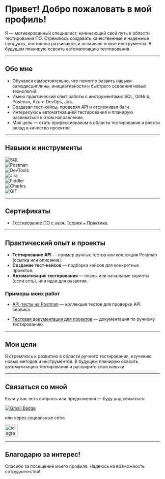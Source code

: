 # Привет! Добро пожаловать в мой профиль!

Я — мотивированный специалист, начинающий свой путь в области тестирования ПО. Стремлюсь создавать качественные и надежные продукты, постоянно развиваюсь и осваиваю новые инструменты. В будущем планирую освоить автоматизацию тестирования.

---

## Обо мне

- Обучался самостоятельно, что помогло развить навыки самодисциплины, инициативности и быстрого освоения новых технологий.  
- Имею практический опыт работы с инструментами: SQL, GitHub, Postman, Azure DevOps, Jira.  
- Создавал тест-кейсы, проверял API и отслеживал баги.  
- Интересуюсь автоматизацией тестирования и планирую развиваться в этом направлении.  
- Моя цель — стать профессионалом в области тестирования и внести вклад в качество проектов.

---

## Навыки и инструменты

![SQL](https://img.shields.io/badge/-SQL-ffffff?style=for-the-badge&logo=mysql&logoColor=4479A1)  
![Postman](https://img.shields.io/badge/-Postman-ffffff?style=for-the-badge&logo=postman&logoColor=FF6C37)  
![DevTools](https://img.shields.io/badge/-DevTools-ffffff?style=for-the-badge&logo=googlechrome&logoColor=4285F4)  
![Jira](https://img.shields.io/badge/-Jira-ffffff?style=for-the-badge&logo=jira&logoColor=0052CC)  
![Fiddler](https://img.shields.io/badge/-Fiddler-ffffff?style=for-the-badge&logo=fiddler&logoColor=FF6600)  
![Charles](https://img.shields.io/badge/-Charles%20Proxy-ffffff?style=for-the-badge)  
![GIT](https://img.shields.io/badge/-GIT-ffffff?style=for-the-badge&logo=git&logoColor=F05032)

---

## Сертификаты

- [Тестирование ПО с нуля. Теория + Практика.](https://stepik.org/cert/2836210)

---

## Практический опыт и проекты

- **Тестирование API** — пример ручных тестов или коллекция Postman (ссылка или описание).  
- **Создание тест-кейсов** — подборка кейсов для конкретных проектов.  
- **Автоматизация тестирования** — планы или начальные скрипты (если есть), или идеи для развития.

### Примеры моих работ

- [API-тесты на Postman](https://github.com/C3U3/C3U3/tree/5fee5421903f6f40460fb14ae93814f05ff2083e/API_Postman) — коллекция тестов для проверки API сервиса.  

- [Тестовая документация для проектов](https://github.com/C3U3/C3U3/tree/66b363a87a9c9c9a46d3d5dd6b7195517b1cd3c8/TestDocs) — документация по ручному тестированию.

---

## Мои цели

Я стремлюсь к развитию в области ручного тестирования, изучению новых методов и инструментов. В будущем планирую освоить автоматизацию тестирования и расширить свои навыки.

---

## Связаться со мной

Если у вас есть вопросы или предложения — буду рад связаться:

[![Gmail Badge](https://img.shields.io/badge/-Gmail-red?style=flat&logo=Gmail&logoColor=white)](mailto:skymowan@gmail.com)

или через социальные сети:

<div style="margin-top:10px;">
  <a href="https://t.me/C3R_U3D" target="_blank" style="display:inline-block;">
    <img src="https://cdn-icons-png.flaticon.com/512/2111/2111646.png" width="40" height="40" alt="telegram" />
  </a>
</div>

---

## Благодарю за интерес!

Спасибо за посещение моего профиля. Надеюсь на возможность сотрудничества!
